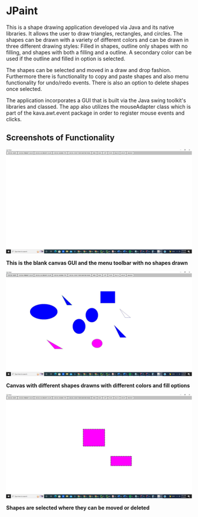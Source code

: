 # JPaint

This is a shape drawing application developed via Java and its native libraries. It allows the user to draw triangles, rectangles, and circles. The shapes can be drawn with
a variety of different colors and can be drawn in three different drawing styles: Filled in shapes, outline only shapes with no filling, and shapes with both a filling 
and a outline. A secondary color can be used if the outline and filled in option is selected. 

The shapes can be selected and moved in a draw and drop fashion. Furthermore there is functionality to copy and paste shapes and also menu functionality for undo/redo events. 
There is also an option to delete shapes once selected. 

The application incorporates a GUI that is built via the Java swing toolkit's libraries and classed. The app also utilizes the mouseAdapter class which is part of the 
kava.awt.event package in order to register mouse events and clicks. 

## Screenshots of Functionality

<img src="Images/JPaint_0.JPG" width="700">

**This is the blank canvas GUI and the menu toolbar with no shapes drawn** 

<img src="Images/JPaint_2.JPG" width="700">

**Canvas with different shapes drawns with different colors and fill options**

<img src="Images/JPaint_3.JPG" width="700">

**Shapes are selected where they can be moved or deleted**

